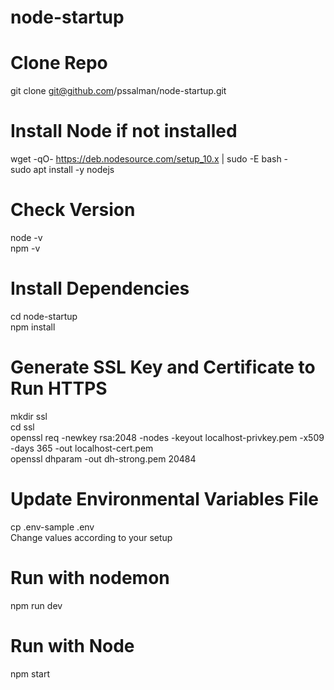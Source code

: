 # node-startup

# Clone Repo
git clone git@github.com/pssalman/node-startup.git

# Install Node if not installed
wget -qO- https://deb.nodesource.com/setup_10.x | sudo -E bash -  
sudo apt install -y nodejs

# Check Version
node -v  
npm -v

# Install Dependencies
cd node-startup  
npm install

# Generate SSL Key and Certificate to Run HTTPS
mkdir ssl  
cd ssl  
openssl req -newkey rsa:2048 -nodes -keyout localhost-privkey.pem -x509 -days 365 -out localhost-cert.pem  
openssl dhparam -out dh-strong.pem 20484

# Update Environmental Variables File
cp .env-sample .env  
Change values according to your setup

# Run with nodemon
npm run dev

# Run with Node
npm start

